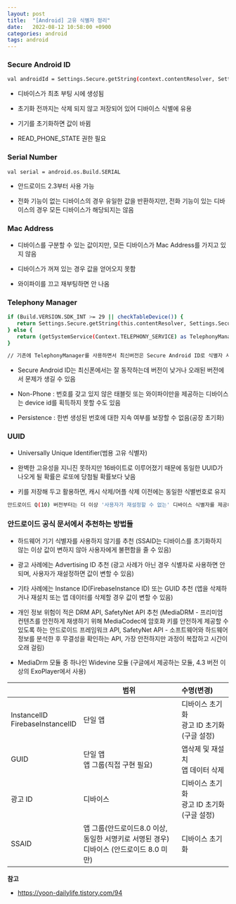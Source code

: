 ```yaml
---
layout: post
title:  "[Android] 고유 식별자 정리"
date:   2022-08-12 10:58:00 +0900
categories: android
tags: android
---
```


### Secure Android ID
```bash
val androidId = Settings.Secure.getString(context.contentResolver, Settings.Secure.ANDROID_ID)
```

- 디바이스가 최초 부팅 시에 생성됨
  
- 초기화 전까지는 삭제 되지 않고 저장되어 있어 디바이스 식별에 유용
  
- 기기를 초기화하면 값이 바뀜

- READ_PHONE_STATE 권한 필요

### Serial Number

```bash
val serial = android.os.Build.SERIAL
```

- 안드로이드 2.3부터 사용 가능
  
- 전화 기능이 없는 디바이스의 경우 유일한 값을 반환하지만, 전화 기능이 있는 디바이스의 경우 모든 디바이스가 해당되지는 않음

### Mac Address

- 디바이스를 구분할 수 있는 값이지만, 모든 디바이스가 Mac Address를 가지고 있지 않음
  
- 디바이스가 꺼져 있는 경우 값을 얻어오지 못함
  
- 와이파이를 끄고 재부팅하면 안 나옴

### Telephony Manager

```bash
if (Build.VERSION.SDK_INT >= 29 || checkTableDevice()) {
   return Settings.Secure.getString(this.contentResolver, Settings.Secure.ANDROID_ID)
} else {
   return (getSystemService(Context.TELEPHONY_SERVICE) as TelephonyManager).deviceId
}

// 기존에 TelephonyManager를 사용하면서 최신버전은 Secure Android ID로 식별자 사용하는 방법
```

- Secure Android ID는 최신폰에서는 잘 동작하는데 버전이 낮거나 오래된 버전에서 문제가 생길 수 있음
  
- Non-Phone : 번호를 갖고 있지 않은 태블릿 또는 와이파이만을 제공하는 디바이스는 device id를 획득하지 못할 수도 있음
  
- Persistence : 한번 생성된 번호에 대한 지속 여부를 보장할 수 없음(공장 초기화)

### UUID
- Universally Unique Identifier(범용 고유 식별자)
  
- 완벽한 고유성을 지니진 못하지만 16바이트로 이루어졌기 때문에 동일한 UUID가 나오게 될 확률은 로또에 당첨될 확률보다 낮음
  
- 키를 저장해 두고 활용하면, 캐시 삭제/어플 삭제 이전에는 동일한 식별번호로 유지
  
```bash
안드로이드 Q(10) 버전부터는 더 이상 '사용자가 재설정할 수 없는' 디바이스 식별자를 제공하지 않습니다.
```

### 안드로이드 공식 문서에서 추천하는 방법들

- 하드웨어 기기 식별자를 사용하지 않기를 추천 (SSAID는 디바이스를 초기화하지 않는 이상 값이 변하지 않아 사용자에게 불편함을 줄 수 있음)
  
- 광고 사례에는 Advertising ID 추천 (광고 사례가 아닌 경우 식별자로 사용하면 안되며, 사용자가 재설정하면 값이 변할 수 있음)
  
- 기타 사례에는 Instance ID(FirebaseInstance ID) 또는 GUID 추천 (앱을 삭제하거나 재설치 또는 앱 데이터를 삭제할 경우 값이 변할 수 있음)
  
- 개인 정보 위험이 적은 DRM API, SafetyNet API 추천 (MediaDRM - 프리미엄 컨텐츠를 안전하게 재생하기 위해 MediaCodec에 암호화 키를 안전하게 제공할 수 있도록 하는 안드로이드 프레임워크 API, SafetyNet API - 소프트웨어와 하드웨어 정보를 분석한 후 무결성을 확인하는 API, 가장 안전하지만 과정이 복잡하고 시간이 오래 걸림)
  
- MediaDrm 모듈 중 하나인 Widevine 모듈 (구글에서 제공하는 모듈, 4.3 버전 이상의 ExoPlayer에서 사용)

|                                    | 범위  | 수명(변경) |
|------------------------------------|-------|:----------|
| InstancelID<br>FirebaseInstancelID | 단일 앱 | 디바이스 초기화<br>광고 ID 초기화 (구글 설정) |
| GUID                               | 단일 앱<br>앱 그룹(직접 구현 필요)  | 앱삭제 및 재설치<br>앱 데이터 삭제  |
| 광고 ID                            | 디바이스  | 디바이스 초기화<br>광고 ID 초기화 (구글 설정)  |
| SSAID                              | 앱 그룹(안드로이드8.0 이상, 동일한 서명키로 서명된 경우)<br>디바이스 (안드로이드 8.0 미만)  | 디바이스 초기화  |

**참고**
- https://yoon-dailylife.tistory.com/94  